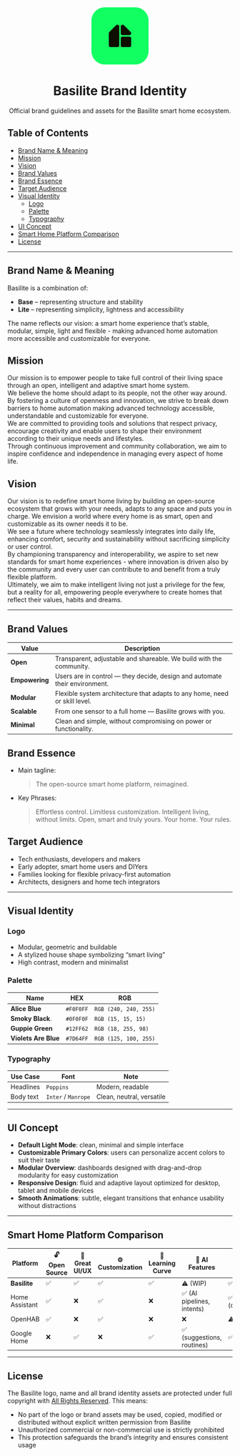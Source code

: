 <div align="center">
    <img src="./logo/exported/svg/128px/logo-128px-29.svg" width="128px">
    <h1 align="center"> Basilite Brand Identity </h1>
    <p>Official brand guidelines and assets for the Basilite smart home ecosystem.</p>
</div>

## Table of Contents
- [Brand Name & Meaning](#brand-name--meaning)
- [Mission](#mission)
- [Vision](#vision)
- [Brand Values](#brand-values)
- [Brand Essence](#brand-essence)
- [Target Audience](#target-audience)
- [Visual Identity](#visual-identity)
  - [Logo](#logo)
  - [Palette](#palette)
  - [Typography](#typography)
- [UI Concept](#ui-concept)
- [Smart Home Platform Comparison](#smart-home-platform-comparison)
- [License](#license)

---

## Brand Name & Meaning
Basilite is a combination of:
- **Base** – representing structure and stability
- **Lite** – representing simplicity, lightness and accessibility

The name reflects our vision: a smart home experience that’s stable, modular, simple, light and flexible - making advanced home automation more accessible and customizable for everyone.


## Mission
Our mission is to empower people to take full control of their living space through an open, intelligent and adaptive smart home system.  
We believe the home should adapt to its people, not the other way around.  
By fostering a culture of openness and innovation, we strive to break down barriers to home automation making advanced technology accessible, understandable and customizable for everyone.  
We are committed to providing tools and solutions that respect privacy, encourage creativity and enable users to shape their environment according to their unique needs and lifestyles.  
Through continuous improvement and community collaboration, we aim to inspire confidence and independence in managing every aspect of home life.


## Vision
Our vision is to redefine smart home living by building an open-source ecosystem that grows with your needs, adapts to any space and puts you in charge.
We envision a world where every home is as smart, open and customizable as its owner needs it to be.  
We see a future where technology seamlessly integrates into daily life, enhancing comfort, security and sustainability without sacrificing simplicity or user control.  
By championing transparency and interoperability, we aspire to set new standards for smart home experiences - where innovation is driven also by the community and every user can contribute to and benefit from a truly flexible platform.  
Ultimately, we aim to make intelligent living not just a privilege for the few, but a reality for all, empowering people everywhere to create homes that reflect their values, habits and dreams.

---

## Brand Values
| Value          | Description                                                                 |
| -------------- | --------------------------------------------------------------------------- |
| **Open**       | Transparent, adjustable and shareable. We build with the community.         |
| **Empowering** | Users are in control — they decide, design and automate their environment.  |
| **Modular**    | Flexible system architecture that adapts to any home, need or skill level.  |
| **Scalable**   | From one sensor to a full home — Basilite grows with you.                   |
| **Minimal**    | Clean and simple, without compromising on power or functionality.           |


## Brand Essence
- Main tagline:
  > The open-source smart home platform, reimagined.
- Key Phrases:
  > Effortless control. Limitless customization.
  > Intelligent living, without limits.
  > Open, smart and truly yours.
  > Your home. Your rules.


## Target Audience
- Tech enthusiasts, developers and makers
- Early adopter, smart home users and DIYers
- Families looking for flexible privacy-first automation
- Architects, designers and home tech integrators

---

## Visual Identity

### Logo
- Modular, geometric and buildable
- A stylized house shape symbolizing “smart living”
- High contrast, modern and minimalist


### Palette
| Name                 | HEX       | RGB                   |
| -------------------- | --------- | --------------------- |
| **Alice Blue**       | `#F0F0FF` | `RGB (240, 240, 255)` |
| **Smoky Black**.     | `#0F0F0F` | `RGB (15, 15, 15)`    |
| **Guppie Green**     | `#12FF62` | `RGB (18, 255, 98)`   |
| **Violets Are Blue** | `#7D64FF` | `RGB (125, 100, 255)` |


### Typography
| Use Case  | Font                | Note                      |
| --------- | ------------------- | ------------------------- |
| Headlines | `Poppins`           | Modern, readable          |
| Body text | `Inter` / `Manrope` | Clean, neutral, versatile |

---

## UI Concept
- **Default Light Mode**: clean, minimal and simple interface
- **Customizable Primary Colors**: users can personalize accent colors to suit their taste
- **Modular Overview**: dashboards designed with drag-and-drop modularity for easy customization
- **Responsive Design**: fluid and adaptive layout optimized for desktop, tablet and mobile devices
- **Smooth Animations**: subtle, elegant transitions that enhance usability without distractions

---

## Smart Home Platform Comparison
| Platform       | 🔓 Open Source  | 🎨 Great UI/UX  | ⚙️ Customization  | 🧠 Learning Curve  | 🤖 AI Features             | 🎙️ Voice Assistant  | 📈 Scalable System |
| -------------- | -------------- | --------------  | ----------------- | ------------------ | ------------------------- | ------------------- | ------------------ |
| **Basilite**   | ✅              | ✅              | ✅                | ✅                 | ⚠️ (WIP)                   | ✅                  | ✅                 |
| Home Assistant | ✅              | ❌              | ✅                | ❌                 | ✅ (AI pipelines, intents) | ✅ (customizable)   | ✅                 |
| OpenHAB        | ✅              | ❌              | ✅                | ❌                 | ❌                         | ⚠️ (basic)          | ✅                 |
| Google Home    | ❌              | ✅              | ❌                | ✅                 | ✅ (suggestions, routines) | ✅ (native)         | ⚠️ (limited).      |

---

## License
The Basilite logo, name and all brand identity assets are protected under full copyright with [All Rights Reserved](LICENSE).
This means:
- No part of the logo or brand assets may be used, copied, modified or distributed without explicit written permission from Basilite
- Unauthorized commercial or non-commercial use is strictly prohibited
- This protection safeguards the brand’s integrity and ensures consistent usage